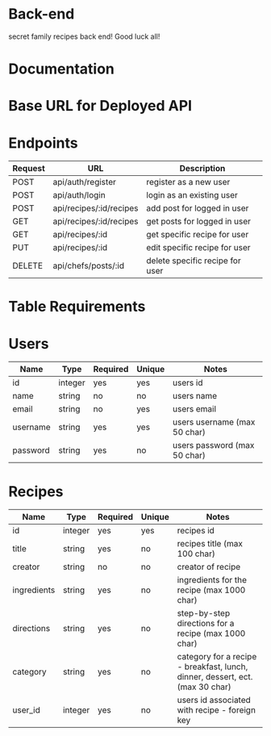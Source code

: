 # Back-end
secret family recipes back end! Good luck all! 

# Documentation 

# Base URL for Deployed API


# Endpoints
| Request | URL | Description |
| ------- | --- | ----------- |
| POST | api/auth/register | register as a new user |
| POST | api/auth/login | login as an existing user |
| POST | api/recipes/:id/recipes | add post for logged in user |
| GET | api/recipes/:id/recipes | get posts for logged in user |
| GET | api/recipes/:id | get specific recipe for user |
| PUT | api/recipes/:id | edit specific recipe for user |
| DELETE | api/chefs/posts/:id | delete specific recipe for user |


# Table Requirements

# Users
| Name | Type | Required | Unique | Notes |
| ---- | ---- | -------- | ------ | ----- |
| id | integer | yes | yes | users id |
| name | string | no | no | users name |
| email | string | no | yes | users email |
| username | string | yes | yes | users username (max 50 char) |
| password | string | yes | no | users password (max 50 char) |

# Recipes
| Name | Type | Required | Unique | Notes |
| ---- | ---- | -------- | ------ | ----- |
| id | integer | yes | yes | recipes id |
| title | string | yes | no | recipes title (max 100 char) |
| creator | string | no | no | creator of recipe |
| ingredients | string | yes | no | ingredients for the recipe (max 1000 char) |
| directions | string | yes | no | step-by-step directions for a recipe (max 1000 char) |
| category | string | yes | no | category for a recipe - breakfast, lunch, dinner, dessert, ect. (max 30 char) |
| user_id | integer | yes | no | users id associated with recipe - foreign key |